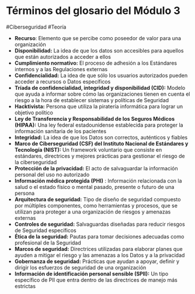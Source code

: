 # Términos del glosario del Módulo 3
#Ciberseguridad #Teoría 

- **Recurso**: Elemento que se percibe como poseedor de valor para una organización
- **Disponibilidad:** La idea de que los datos son accesibles para aquellos que están autorizados a acceder a ellos
- **Cumplimiento normativo:** El proceso de adhesión a los Estándares internos y a las Regulaciones externas
- **Confidencialidad:** La idea de que sólo los usuarios autorizados pueden acceder a recursos o Datos específicos
- **Tríada de confidencialidad, integridad y disponibilidad (CID):** Modelo que ayuda a informar sobre cómo las organizaciones tienen en cuenta el riesgo a la hora de establecer sistemas y políticas de Seguridad
- **Hacktivista:** Persona que utiliza la piratería informática para lograr un objetivo político
- **Ley de Transferencia y Responsabilidad de los Seguros Médicos (HIPAA):** Una ley federal estadounidense establecida para proteger la información sanitaria de los pacientes
- **Integridad:** La idea de que los Datos son correctos, auténticos y fiables
- **Marco de Ciberseguridad (CSF) del Instituto Nacional de Estándares y Tecnología (NIST):** Un framework voluntario que consiste en estándares, directrices y mejores prácticas para gestionar el riesgo de la ciberseguridad
- **Protección de la privacidad:** El acto de salvaguardar la información personal del uso no autorizado
- **Información médica protegida (PHI)** : Información relacionada con la salud o el estado físico o mental pasado, presente o futuro de una persona
- **Arquitectura de seguridad:** Tipo de diseño de seguridad compuesto por múltiples componentes, como herramientas y procesos, que se utilizan para proteger a una organización de riesgos y amenazas externas
- **Controles de seguridad:** Salvaguardas diseñadas para reducir riesgos de Seguridad específicos
- **Ética de la seguridad:** Pautas para tomar decisiones adecuadas como profesional de la Seguridad
- **Marcos de seguridad:** Directrices utilizadas para elaborar planes que ayuden a mitigar el riesgo y las amenazas a los Datos y a la privacidad
- **Gobernanza de seguridad:** Prácticas que ayudan a apoyar, definir y dirigir los esfuerzos de seguridad de una organización
- **Información de identificación personal sensible (SPII):** Un tipo específico de PII que entra dentro de las directrices de manejo más estrictas